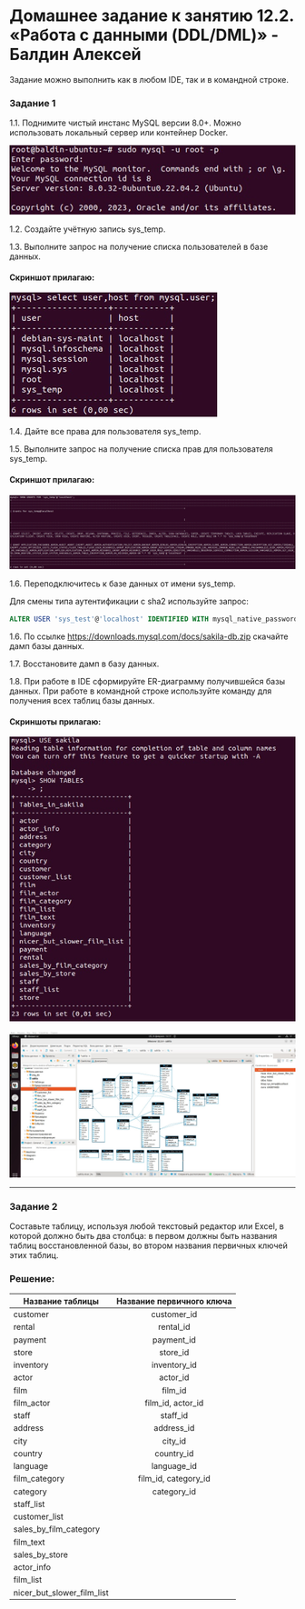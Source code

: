 # Домашнее задание к занятию 12.2. «Работа с данными (DDL/DML)» - Балдин Алексей

Задание можно выполнить как в любом IDE, так и в командной строке.

### Задание 1
1.1. Поднимите чистый инстанс MySQL версии 8.0+. Можно использовать локальный сервер или контейнер Docker.

![DB](images/1.jpg)

1.2. Создайте учётную запись sys_temp. 

1.3. Выполните запрос на получение списка пользователей в базе данных.

#### Скриншот прилагаю:

![DB](images/2.jpg)

1.4. Дайте все права для пользователя sys_temp. 

1.5. Выполните запрос на получение списка прав для пользователя sys_temp.

#### Скриншот прилагаю:

![DB](images/3.jpg)

1.6. Переподключитесь к базе данных от имени sys_temp.

Для смены типа аутентификации с sha2 используйте запрос: 
```sql
ALTER USER 'sys_test'@'localhost' IDENTIFIED WITH mysql_native_password BY 'password';
```
1.6. По ссылке https://downloads.mysql.com/docs/sakila-db.zip скачайте дамп базы данных.

1.7. Восстановите дамп в базу данных.

1.8. При работе в IDE сформируйте ER-диаграмму получившейся базы данных. При работе в командной строке используйте команду для получения всех таблиц базы данных. 

#### Скриншоты прилагаю:

![DB](images/4.jpg)

![DB](images/4.2.jpg)

----

### Задание 2
Составьте таблицу, используя любой текстовый редактор или Excel, в которой должно быть два столбца: в первом должны быть названия таблиц восстановленной базы, во втором названия первичных ключей этих таблиц. 

### Решение:

| Название таблицы | Название первичного ключа |
| ----------- |:-------------:|
| customer | customer_id |
| rental | rental_id |
| payment | payment_id |
| store | store_id |
| inventory | inventory_id |
| actor | actor_id |
| film | film_id |
| film_actor | film_id, actor_id |
| staff | staff_id |
| address | address_id |
| city | city_id |
| country | country_id |
| language | language_id |
| film_category | film_id, category_id |
| category | category_id |
| staff_list | |
| customer_list | |
| sales_by_film_category | |
| film_text | |
| sales_by_store | |
| actor_info | |
| film_list | |
| nicer_but_slower_film_list | |
